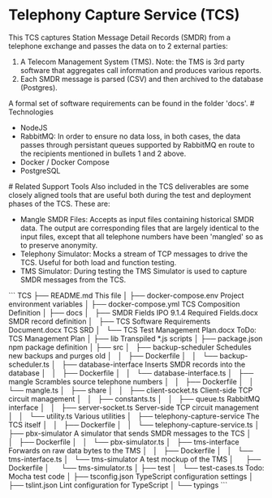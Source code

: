 # Telephony Capture Service (TCS)
This TCS captures Station Message Detail Records (SMDR) from a telephone exchange and passes the data on to 2 external parties:
<ol>
<li>A Telecom Management System (TMS).  Note: the TMS is 3rd party software that aggregates call information and produces various reports.</li>
<li>Each SMDR message is parsed (CSV) and then archived to the database (Postgres).</li>
</ol>
A formal set of software requirements can be found in the folder 'docs'. 
# Technologies
<ul>
<li>NodeJS</li>
<li>RabbitMQ: In order to ensure no data loss, in both cases, the data passes through persistant queues supported by RabbitMQ en route to the recipients mentioned in bullets 1 and 2 above.</li>
<li>Docker / Docker Compose</li>
<li>PostgreSQL</li>
</ul>
# Related Support Tools
Also included in the TCS deliverables are some closely aligned tools that are useful both during the test and deployment phases of the TCS.  These are:
<ul>
<li>Mangle SMDR Files: Accepts as input files containing historical SMDR data.  The output are corresponding files that are largely identical to the input files, except that all telephone numbers have been 'mangled' so as to preserve anonymity.</li>
<li>Telephony Simulator: Mocks a stream of TCP messages to drive the TCS.  Useful for both load and function testing.</li>
<li>TMS Simulator: During testing the TMS Simulator is used to capture SMDR messages from the TCS.</li>
</ul>
```
TCS
├── README.md                                             This file
│
├── docker-compose.env                                    Project environment variables
│
├── docker-compose.yml                                    TCS Composition Definition
│
├── docs
│   ├── SMDR Fields IPO 9.1.4 Required Fields.docx        SMDR record definition
│   ├── TCS Software Requirements Document.docx           TCS SRD
│   └── TCS Test Management Plan.docx                     ToDo: TCS Management Plan
│
├── lib                                                   Transpiled *.js scripts
│
├── package.json                                          npm package definition
│
├── src                                                   
│   ├── backup-scheduler                                  Schedules new backups and purges old
│   │   ├── Dockerfile                                    
│   │   └── backup-scheduler.ts                         
│   ├── database-interface                                Inserts SMDR records into the database
│   │   ├── Dockerfile                                    
│   │   └── database-interface.ts                         
│   ├── mangle                                            Scrambles source telephone numbers
│   │   ├── Dockerfile                                    
│   │   └── mangle.ts                         
│   ├── share
│   │   ├── client-socket.ts                              Client-side TCP circuit management
│   │   ├── constants.ts                                  
│   │   ├── queue.ts                                      RabbitMQ interface
│   │   ├── server-socket.ts                              Server-side TCP circuit management
│   │   └── utility.ts                                    Various utilities
│   ├── telephony-capture-service                         The TCS itself
│   │   ├── Dockerfile                                    
│   │   └── telephony-capture-service.ts                         
│   ├── pbx-simulator                                     A simulator that sends SMDR messages to the TCS
│   │   ├── Dockerfile                                    
│   │   └── pbx-simulator.ts                         
│   ├── tms-interface                                     Forwards on raw data bytes to the TMS
│   │   ├── Dockerfile                                    
│   │   └── tms-interface.ts                         
│   └── tms-simulator                                     A test mockup of the TMS
│       ├── Dockerfile                                    
│       └── tms-simulator.ts                         
│
├── test
│   └── test-cases.ts                                     Todo: Mocha test code
│
├── tsconfig.json                                         TypeScript configuration settings
│
├── tslint.json                                           Lint configuration for TypeScript
│
└── typings                                
```

